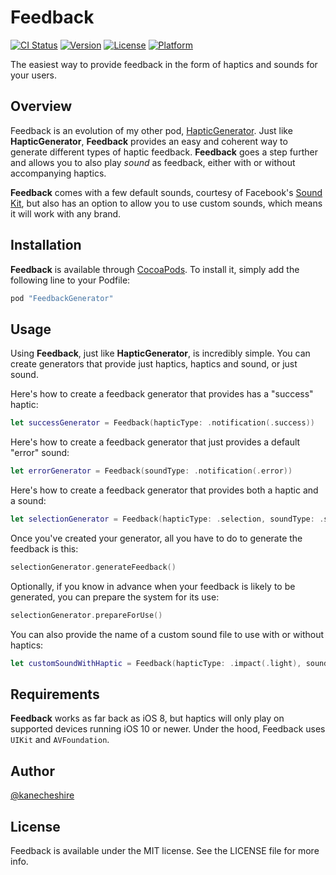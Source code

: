 # Feedback

[![CI Status](http://img.shields.io/travis/KaneCheshire/Feedback.svg?style=flat)](https://travis-ci.org/KaneCheshire/Feedback)
[![Version](https://img.shields.io/cocoapods/v/FeedbackGenerator.svg?style=flat)](http://cocoapods.org/pods/FeedbackGenerator)
[![License](https://img.shields.io/cocoapods/l/FeedbackGenerator.svg?style=flat)](http://cocoapods.org/pods/FeedbackGenerator)
[![Platform](https://img.shields.io/cocoapods/p/FeedbackGenerator.svg?style=flat)](http://cocoapods.org/pods/FeedbackGenerator)

The easiest way to provide feedback in the form of haptics and sounds for your users.

## Overview

Feedback is an evolution of my other pod, [HapticGenerator](https://github.com/KaneCheshire/HapticGenerator). Just like **HapticGenerator**,
**Feedback** provides an easy and coherent way to generate different types of haptic feedback.
**Feedback** goes a step further and allows you to also play _sound_ as feedback, either with
or without accompanying haptics.

**Feedback** comes with a few default sounds, courtesy of Facebook's [Sound Kit](http://facebook.design/soundkit), but also has
an option to allow you to use custom sounds, which means it will work with any brand.

## Installation

**Feedback** is available through [CocoaPods](http://cocoapods.org). To install
it, simply add the following line to your Podfile:

```ruby
pod "FeedbackGenerator"
```

## Usage

Using **Feedback**, just like **HapticGenerator**, is incredibly simple. You can create generators that
provide just haptics, haptics and sound, or just sound.

Here's how to create a feedback generator that provides has a "success" haptic:

```swift
let successGenerator = Feedback(hapticType: .notification(.success))
```

Here's how to create a feedback generator that just provides a default "error" sound:
```swift
let errorGenerator = Feedback(soundType: .notification(.error))
```

Here's how to create a feedback generator that provides both a haptic and a sound:
```swift
let selectionGenerator = Feedback(hapticType: .selection, soundType: .selection)
```

Once you've created your generator, all you have to do to generate the feedback is this:

```swift
selectionGenerator.generateFeedback()
```

Optionally, if you know in advance when your feedback is likely to be generated, you
can prepare the system for its use:

```swift
selectionGenerator.prepareForUse()
```

You can also provide the name of a custom sound file to use with or without haptics:

```swift
let customSoundWithHaptic = Feedback(hapticType: .impact(.light), soundType: .custom(soundName: "customFileName", extension: "mp3"))
```

## Requirements

**Feedback** works as far back as iOS 8, but haptics will only play on supported devices running iOS 10 or newer.
Under the hood, Feedback uses `UIKit` and `AVFoundation`.

## Author

[@kanecheshire](https://twitter.com/kanecheshire)

## License

Feedback is available under the MIT license. See the LICENSE file for more info.
